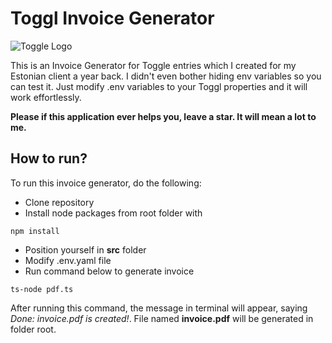 # Toggl Invoice Generator

![Toggle Logo](https://www.cpapracticeadvisor.com/wp-content/uploads/sites/2/2022/07/27659/logo_1_.59f9ec13e81a7.png)

This is an Invoice Generator for Toggle entries which I created for my Estonian client a year back.
I didn't even bother hiding env variables so you can test it. Just modify .env variables to your Toggl properties and it will work effortlessly.

**Please if this application ever helps you, leave a star. It will mean a lot to me.**

## How to run?

To run this invoice generator, do the following:

- Clone repository
- Install node packages from root folder with

```
npm install
```

- Position yourself in **src** folder
- Modify .env.yaml file
- Run command below to generate invoice

```
ts-node pdf.ts
```

After running this command, the message in terminal will appear, saying _Done: invoice.pdf is created!_. File named **invoice.pdf** will be generated in folder root.
